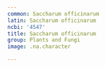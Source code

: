 ```yaml
---
common: Saccharum officinarum
latin: Saccharum officinarum
ncbi: '4547'
title: Saccharum officinarum
group: Plants and Fungi
image: .na.character

---
```

